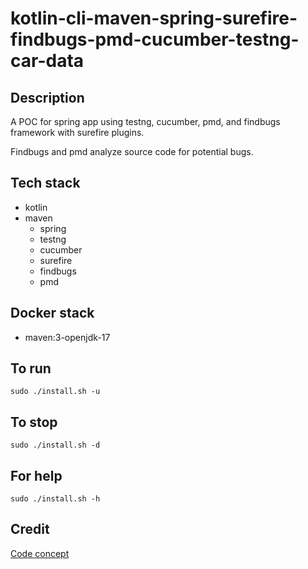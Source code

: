 # kotlin-cli-maven-spring-surefire-findbugs-pmd-cucumber-testng-car-data

## Description
A POC for spring app using testng, cucumber,
pmd, and findbugs framework with surefire plugins.

Findbugs and pmd analyze source code for
potential bugs.

## Tech stack
- kotlin
- maven
  - spring
  - testng
  - cucumber
  - surefire
  - findbugs
  - pmd

## Docker stack
- maven:3-openjdk-17

## To run
`sudo ./install.sh -u`

## To stop
`sudo ./install.sh -d`

## For help
`sudo ./install.sh -h`

## Credit
[Code concept](https://github.com/eugenp/tutorials/tree/master/testing-modules/testng)
